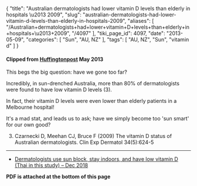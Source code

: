 {
    "title": "Australian dermatologists had lower vitamin D levels than elderly in hospitals \u2013 2009",
    "slug": "australian-dermatologists-had-lower-vitamin-d-levels-than-elderly-in-hospitals-2009",
    "aliases": [
        "/Australian+dermatologists+had+lower+vitamin+D+levels+than+elderly+in+hospitals+\u2013+2009",
        "/4097"
    ],
    "tiki_page_id": 4097,
    "date": "2013-05-09",
    "categories": [
        "Sun",
        "AU, NZ"
    ],
    "tags": [
        "AU, NZ",
        "Sun",
        "vitamin d"
    ]
}


#### Clipped from [Huffingtonpost](http://www.huffingtonpost.co.uk/glen-matten/vitamin-d-deficiency_b_3221785.html?utm_hp_ref=uk%20) May 2013

This begs the big question: have we gone too far? 

Incredibly, in sun-drenched Australia, more than 80% of dermatologists were found to have low vitamin D levels (3). 

In fact, their vitamin D levels were even lower than elderly patients in a Melbourne hospital! 

It's a mad stat, and leads us to ask; have we simply become too 'sun smart' for our own good?

3) Czarnecki D, Meehan CJ, Bruce F (2009) The vitamin D status of Australian dermatologists. Clin Exp Dermatol 34(5):624-5

---

* [Dermatologists use sun block, stay indoors, and have low vitamin D (Thai in this study) – Dec 2018](/tags/dermatologists-use-sun-block-stay-indoors-and-have-low-vitamin-d-thai-in-this-study-dec-2018.html)

 **PDF is attached at the bottom of this page**
